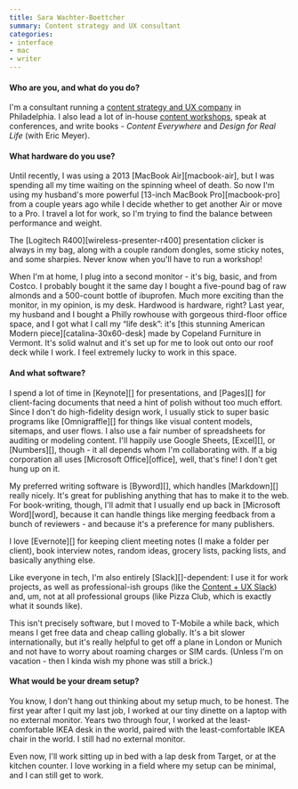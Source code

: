 ```yaml
---
title: Sara Wachter-Boettcher
summary: Content strategy and UX consultant
categories:
- interface
- mac
- writer
---
```


#### Who are you, and what do you do?

I'm a consultant running a [content strategy and UX company](http://www.sarawb.com/ "Sara's UX company.") in Philadelphia. I also lead a lot of in-house [content workshops](http://www.content-workshops.com/), speak at conferences, and write books - _Content Everywhere_ and _Design for Real Life_ (with Eric Meyer). 

#### What hardware do you use?

Until recently, I was using a 2013 [MacBook Air][macbook-air], but I was spending all my time waiting on the spinning wheel of death. So now I'm using my husband's more powerful [13-inch MacBook Pro][macbook-pro] from a couple years ago while I decide whether to get another Air or move to a Pro. I travel a lot for work, so I'm trying to find the balance between performance and weight. 

The [Logitech R400][wireless-presenter-r400] presentation clicker is always in my bag, along with a couple random dongles, some sticky notes, and some sharpies. Never know when you'll have to run a workshop! 

When I'm at home, I plug into a second monitor - it's big, basic, and from Costco. I probably bought it the same day I bought a five-pound bag of raw almonds and a 500-count bottle of ibuprofen. Much more exciting than the monitor, in my opinion, is my desk. Hardwood is hardware, right? Last year, my husband and I bought a Philly rowhouse with gorgeous third-floor office space, and I got what I call my “life desk”: it's [this stunning American Modern piece][catalina-30x60-desk] made by Copeland Furniture in Vermont. It's solid walnut and it's set up for me to look out onto our roof deck while I work. I feel extremely lucky to work in this space.

#### And what software?

I spend a lot of time in [Keynote][] for presentations, and [Pages][] for client-facing documents that need a hint of polish without too much effort. Since I don't do high-fidelity design work, I usually stick to super basic programs like [Omnigraffle][] for things like visual content models, sitemaps, and user flows. I also use a fair number of spreadsheets for auditing or modeling content. I'll happily use Google Sheets, [Excel][], or [Numbers][], though - it all depends whom I'm collaborating with. If a big corporation all uses [Microsoft Office][office], well, that's fine! I don't get hung up on it.  

My preferred writing software is [Byword][], which handles [Markdown][] really nicely. It's great for publishing anything that has to make it to the web. For book-writing, though, I'll admit that I usually end up back in [Microsoft Word][word], because it can handle things like merging feedback from a bunch of reviewers - and because it's a preference for many publishers. 

I love [Evernote][] for keeping client meeting notes (I make a folder per client), book interview notes, random ideas, grocery lists, packing lists, and basically anything else.

Like everyone in tech, I'm also entirely [Slack][]-dependent: I use it for work projects, as well as professional-ish groups (like the [Content + UX Slack](http://mjmetts.com/content-ux-slack/ "A UX and content Slack group.")) and, um, not at all professional groups (like Pizza Club, which is exactly what it sounds like). 

This isn't precisely software, but I moved to T-Mobile a while back, which means I get free data and cheap calling globally. It's a bit slower internationally, but it's really helpful to get off a plane in London or Munich and not have to worry about roaming charges or SIM cards. (Unless I'm on vacation - then I kinda wish my phone was still a brick.)

#### What would be your dream setup?

You know, I don't hang out thinking about my setup much, to be honest. The first year after I quit my last job, I worked at our tiny dinette on a laptop with no external monitor. Years two through four, I worked at the least-comfortable IKEA desk in the world, paired with the least-comfortable IKEA chair in the world. I still had no external monitor.

Even now, I'll work sitting up in bed with a lap desk from Target, or at the kitchen counter. I love working in a field where my setup can be minimal, and I can still get to work.